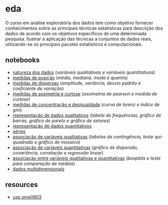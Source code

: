 # eda
O curso em análise exploratória dos dados tem como objetivo fornecer conhecimentos sobre as principais técnicas estatísticas para descrição dos dados de acordo com os objetivos específicos de uma determinada pesquisa. Ilustrar a aplicação das técnicas a conjuntos de dados reais, utilizando-se os principais pacotes estatísticos e computacionais.

## notebooks
- [natureza dos dados](https://github.com/joaopaulq/eda/blob/main/notebooks/1_natureza_dos_dados.ipynb) (*variáveis qualitativas e variáveis quantitativas*) 
- [medidas de posição](https://github.com/joaopaulq/eda/blob/main/notebooks/2_medidas_de_posicao.ipynb) (*média, mediana, moda e quantis*) 
- [medidas de dispersao](https://github.com/joaopaulq/eda/blob/main/notebooks/3_medidas_de_dispersao.ipynb) (*amplitude, variância, desvio padrão e coeficiente de variação*) 
- [medidas de assimetria e curtose](https://github.com/joaopaulq/eda/blob/main/notebooks/4_medidas_de_assimetria_curtose.ipynb) (*assimetria de pearson e medida de curtose*)
- [medidas de concentração e desigualdade](https://github.com/joaopaulq/eda/blob/main/notebooks/5_medidas_de_concentracao_desigualdade.ipynb) (*curva de lorenz e índice de gini*)
- [representação de dados qualitativos](https://github.com/joaopaulq/eda/blob/main/notebooks/6_representacao_dados_qualitativos.ipynb) (*tabela de frequências, gráfico de barras, gráfico de pareto e gráfico de setores*) 
- [representação de dados quantitativos](https://github.com/joaopaulq/eda/blob/main/notebooks/7_representacao_dados_quantitativos.ipynb)
- [séries](https://github.com/joaopaulq/eda/blob/main/notebooks/8_series.ipynb)
- [associação de variáveis qualitativas](https://github.com/joaopaulq/eda/blob/main/notebooks/9a_associacao_variavies.ipynb) (*tabelas de contingência,
teste qui-quadrado e gráfico de mosaico*)
- [associação de variáveis quantitativas](https://github.com/joaopaulq/eda/blob/main/notebooks/9b_associacao_variaveis.ipynb) (*gráfico de dispersão,
covariância, correlação e regressão linear*)
- [associação entre variáveis qualitativas e quantitativas](https://github.com/joaopaulq/eda/blob/main/notebooks/9c_associacao_variaveis.ipynb) (*boxplots e teste para
comparação de médias*)
- [dados multidimensionais](https://github.com/joaopaulq/eda/blob/main/notebooks/10_dados_multidimensionais.ipynb)

## resources
- [usp sme0803](https://edisciplinas.usp.br/course/view.php?id=86206)
